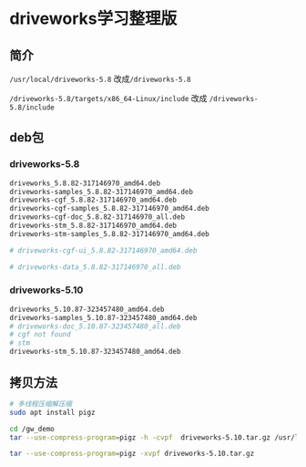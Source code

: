 # driveworks学习整理版

## 简介

`/usr/local/driveworks-5.8` 改成`/driveworks-5.8`

`/driveworks-5.8/targets/x86_64-Linux/include` 改成 `/driveworks-5.8/include`

## deb包

### driveworks-5.8

```sh
driveworks_5.8.82-317146970_amd64.deb
driveworks-samples_5.8.82-317146970_amd64.deb
driveworks-cgf_5.8.82-317146970_amd64.deb
driveworks-cgf-samples_5.8.82-317146970_amd64.deb
driveworks-cgf-doc_5.8.82-317146970_all.deb
driveworks-stm_5.8.82-317146970_amd64.deb
driveworks-stm-samples_5.8.82-317146970_amd64.deb

# driveworks-cgf-ui_5.8.82-317146970_amd64.deb

# driveworks-data_5.8.82-317146970_all.deb
```

### driveworks-5.10

```sh
driveworks_5.10.87-323457480_amd64.deb
driveworks-samples_5.10.87-323457480_amd64.deb
# driveworks-doc_5.10.87-323457480_all.deb
# cgf not found
# stm
driveworks-stm_5.10.87-323457480_amd64.deb
```

## 拷贝方法

```sh
# 多线程压缩解压缩
sudo apt install pigz

cd /gw_demo
tar --use-compress-program=pigz -h -cvpf  driveworks-5.10.tar.gz /usr/local/driveworks/*

tar --use-compress-program=pigz -xvpf driveworks-5.10.tar.gz
```
